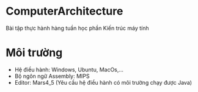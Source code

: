 # ComputerArchitecture
Bài tập thực hành hàng tuần học phần Kiến trúc máy tính
# Môi trường
- Hệ điều hành: Windows, Ubuntu, MacOs,...
- Bộ ngôn ngữ Assembly: MIPS
- Editor: Mars4_5 (Yêu cầu hệ điều hành có môi trường chạy được Java)
  
